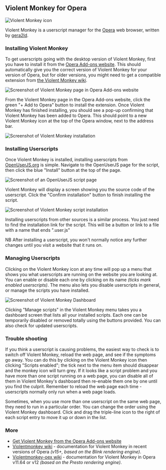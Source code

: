 ## Violent Monkey for Opera

![Violent Monkey icon][violentMonkeyIcon]

Violent Monkey is a userscript manager for the [Opera][opera] web browser, written by [gera2ld][gera2ld].

### Installing Violent Monkey

To get userscripts going with the desktop version of Violent Monkey, first you have to install it from the [Opera Add-ons website][operaAddons]. This should automatically give you the correct version of Violent Monkey for your version of Opera, but for older versions, you might need to get a compatible extension from [the Violent Monkey wiki][violentMonkeyOexWiki].

![Screenshot of Violent Monkey page in Opera Add-ons website][operaAddonsScreenshot1]

From the Violent Monkey page in the Opera Add-ons website, click the green "+ Add to Opera" button to install the extension. Once Violent Monkey has finished installing, you should see a pop-up confirming that Violent Monkey has been added to Opera. This should point to a new Violent Monkey icon at the top of the Opera window, next to the address bar.

![Screenshot of Violent Monkey installation][violentMonkeyOperaScreenshot1]

### Installing Userscripts

Once Violent Monkey is installed, installing userscripts from [OpenUserJS.org][oujs] is simple. Navigate to the OpenUserJS page for the script, then click the blue "Install" button at the top of the page.

![Screenshot of an OpenUserJS script page][oujsScriptPageScreenshot]

Violent Monkey will display a screen showing you the source code of the userscript. Click the "Confirm installation" button to finish installing the script.

![Screenshot of Violent Monkey script installation][violentMonkeyOperaScreenshot2]

Installing userscripts from other sources is a similar process. You just need to find the installation link for the script. This will be a button or link to a file with a name that ends ".user.js"

NB After installing a userscript, you won't normally notice any further changes until you visit a website that it runs on.

### Managing Userscripts

Clicking on the Violent Monkey icon at any time will pop up a menu that shows you what userscripts are running on the website you are looking at. You can enable or disable each one by clicking on its name *(ticks mark enabled userscripts)*. The menu also lets you disable userscripts in general, or manage the scripts you have installed.

![Screenshot of Violent Monkey Dashboard][violentMonkeyOperaScreenshot3]

Clicking "Manage scripts" in the Violent Monkey menu takes you a dashboard screen that lists all your installed scripts. Each one can be temporarily disabled or removed totally using the buttons provided. You can also check for updated userscripts.

### Trouble shooting

If you think a userscript is causing problems, the easiest way to check is to switch off Violent Monkey, reload the web page, and see if the symptoms go away. You can do this by clicking on the Violent Monkey icon then clicking "Scripts enabled"; the tick next to the menu item should disappear and the monkey icon will turn grey. If it looks like a script problem and you have more than one script running on a web page, you can disable all of them in Violent Monkey's dashboard then re-enable them one by one until you find the culprit. Remember to reload the web page each time - userscripts normally only run when a web page loads.

Sometimes, when you use more than one userscript on the same web page, they need to run in a particular order. You can change the order using the Violent Monkey dashboard.  Click and drag the triple-line icon to the right of each script entry to move it up or down in the list.

### More

* [Get Violent Monkey from the Opera Add-ons website][operaAddons]
* [Violentmonkey wiki][violentMonkeyWiki] - documentation for Violent Monkey in recent versions of Opera *(v15+, based on the Blink rendering engine)*.
* [Violentmonkey-oex wiki][violentMonkeyOexWiki] - documentation for Violent Monkey in Opera v11.64 or v12 *(based on the Presto rendering engine)*.

[githubFavicon]: https://assets-cdn.github.com/favicon.ico
[oujsFavicon]: https://raw.githubusercontent.com/wiki/OpenUserJS/OpenUserJS.org/images/favicon16.png
[oujs]: https://openuserjs.org/
[violentMonkeyIcon]: https://raw.githubusercontent.com/wiki/OpenUserJS/OpenUserJS.org/images/violentmonkey_icon.png "Violent Monkey"
[opera]: Opera
[gera2ld]: https://github.com/gera2ld
[operaAddons]: https://addons.opera.com/extensions/details/violent-monkey/
[violentMonkeyOexWiki]: https://github.com/gera2ld/Violentmonkey-oex/wiki
[operaAddonsScreenshot1]: https://raw.githubusercontent.com/wiki/OpenUserJS/OpenUserJS.org/images/violentmonkey1.png "Violent Monkey in the Opera Add-ons website"
[violentMonkeyOperaScreenshot1]: https://raw.githubusercontent.com/wiki/OpenUserJS/OpenUserJS.org/images/violentmonkey2.png "Violent Monkey installed"
[oujsScriptPageScreenshot]: https://raw.githubusercontent.com/wiki/OpenUserJS/OpenUserJS.org/images/openuserjs_script.png "Ready to install a script"
[violentMonkeyOperaScreenshot2]: https://raw.githubusercontent.com/wiki/OpenUserJS/OpenUserJS.org/images/violentmonkey3.png "Installing a script"
[violentMonkeyOperaScreenshot3]: https://raw.githubusercontent.com/wiki/OpenUserJS/OpenUserJS.org/images/violentmonkey4.png "Violent Monkey Dashboard"
[violentMonkeyWiki]: https://github.com/gera2ld/Violentmonkey/wiki
